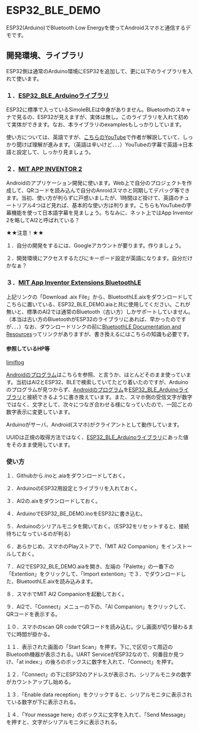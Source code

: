# ESP32_BLE_DEMO
ESP32(Arduino)でBluetooth Low Energyを使ってAndroidスマホと通信するデモです。

## 開発環境、ライブラリ
ESP32側は通常のArduino環境にESP32を追加して、更に以下のライブラリを入れて使います。

### １．[ESP32_BLE_Arduinoライブラリ](https://github.com/nkolban/ESP32_BLE_Arduino)

ESP32に標準で入っているSimoleBLEは中身がありません。Bluetoothのスキャナで見るの、ESP32が見えますが、実体は無し。このライブラリを入れて初めて実体ができます。なお、本ライブラリのexamplesもしっかりしています。

使い方については、英語ですが、[こちらのYouTube](https://www.youtube.com/watch?v=oCMOYS71NIU)で作者が解説していて、しっかり聞けば理解が進みます。（英語は辛いけど．．．）YouTubeの字幕で英語->日本語と設定して、しっかり見ましょう。

### ２．[MIT APP INVENTOR 2](http://appinventor.mit.edu/explore/)

Androidのアプリケーション開発に使います。Web上で自分のプロジェクトを作成して、QRコードを読み込んで自分のAnroidスマホと同期してデバッグ等できます。当初、使い方が判らずに戸惑いましたが、1時間ほど掛けて、英語のチュートリアル4つほど見れば、基本的な使い方は判ります。こちらもYouTubeの字幕機能を使って日本語字幕を見ましょう。ちなみに、ネット上ではApp Inventor 2を略してAI2と呼ばれている？

★★注意！★★

１．自分の開発をするには、Googleアカウントが要ります。作りましょう。

２．開発環境にアクセスするたびにキーボード設定が英語になります。自分だけかなぁ？

### ３．[MIT App Inventor Extensions BluetoothLE](http://appinventor.mit.edu/extensions/)

上記リンクの「Download .aix File」から、BluetoothLE.aixをダウンロードしてこちらに置いている、ESP32_BLE_DEMO.aiaと共に使用してください。これが無いと、標準のAI2では通常のBluetooth（古い方）しかサポートしていません。（本当は古い方のBluetoothがESP32のライブラリにあれば、早かったのですが．．．）なお、ダウンロードリンクの前に[BluetoothLE Documentation and Resources](http://iot.appinventor.mit.edu/#/bluetoothle/bluetoothleintro)ってリンクがありますが、書き換えるにはこちらの知識も必要です。

#### 参照しているHP等

[limiflog](http://www.limifrog.io/2017/05/ble-transfers-using-mit-app-inventor-for-android/)

[Androidのプログラム](https://github.com/LimiFrog/LimiFrog-SW/tree/master/firmwares_and_utilities/MIT_AppInventor2)はこちらを参照、と言うか、ほとんどそのまま使っています。当初はAI2とESP32、BLEで検索していてたどり着いたのですが、Arduinoのプログラムが見つからず、[Androidのプログラム](https://github.com/LimiFrog/LimiFrog-SW/tree/master/firmwares_and_utilities/MIT_AppInventor2)を[ESP32_BLE_Arduinoライブラリ](https://github.com/nkolban/ESP32_BLE_Arduino)と接続できるように書き換えています。また、スマホ側の受信文字が数字ではなく、文字として、次々につなぎ合わせる様になっていたので、一回ごとの数字表示に変更しています。

Arduinoがサーバ、Android(スマホ)がクライアントとして動作しています。

UUIDは正規の取得方法ではなく、[ESP32_BLE_Arduinoライブラリ](https://github.com/nkolban/ESP32_BLE_Arduino)にあった値をそのまま使用しています。

### 使い方

１．Githubから.inoと.aiaをダウンロードしておく。

２．ArduinoのESP32用設定とライブラリを入れておく。

３．AI2の.aixをダウンロードしておく。

４．ArduinoでESP32_BE_DEMO.inoをESP32に書き込む。

５．Arduinoのシリアルモニタを開いておく。（ESP32をリセットすると、接続待ちになっているのが判る）

６．あらかじめ、スマホのPlayストアで、「MIT AI2 Companion」をインストールしておく。

７．AI2でESP32_BLE_DEMO.aiaを開き、左端の「Palette」の一番下の「Extention」をクリックして、「Import extention」で３．でダウンロードした、BluetoothLE.aixを読み込みます。

８．スマホでMIT AI2 Companionを起動しておく。

９．AI2で、「Connect」メニューの下の、「AI Companion」をクリックして、QRコードを表示する。

１０．スマホのscan QR codeでQRコードを読み込む。少し画面が切り替わるまでに時間が掛かる。

１１．表示された画面の「Start Scan」を押す。下に,で区切って周辺のBluetooth機器が表示される。UART ServiceがESP32なので、何番目か見つけ、「at index:」の後ろのボックスに数字を入れて、「Connect」を押す。

１２．「Connect」の下にESP32のアドレスが表示され、シリアルモニタの数字がカウントアップし始める。

１３．「Enable data reception」をクリックすると、シリアルモニタに表示されている数字が下に表示される。

１４．「Your message here」のボックスに文字を入れて、「Send Message」を押すと、文字がシリアルモニタに表示される。
